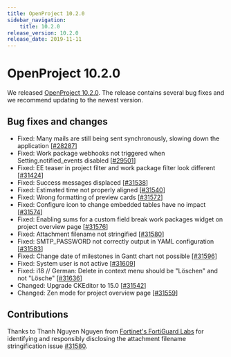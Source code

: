 ```yaml
---
title: OpenProject 10.2.0
sidebar_navigation:
    title: 10.2.0
release_version: 10.2.0
release_date: 2019-11-11
---
```



# OpenProject 10.2.0

We released [OpenProject 10.2.0](https://community.openproject.org/versions/1390).
The release contains several bug fixes and we recommend updating to the newest version.

## Bug fixes and changes

- Fixed: Many mails are still being sent synchronously, slowing down the application [[#28287](https://community.openproject.org/wp/28287)]
- Fixed: Work package webhooks not triggered when Setting.notified_events disabled [[#29501](https://community.openproject.org/wp/29501)]
- Fixed: EE teaser in project filter and work package filter look different [[#31424](https://community.openproject.org/wp/31424)]
- Fixed: Success messages displaced [[#31538](https://community.openproject.org/wp/31538)]
- Fixed: Estimated time not properly aligned [[#31540](https://community.openproject.org/wp/31540)]
- Fixed: Wrong formatting of preview cards [[#31572](https://community.openproject.org/wp/31572)]
- Fixed: Configure icon to change embedded tables have no impact [[#31574](https://community.openproject.org/wp/31574)]
- Fixed: Enabling sums for a custom field break work packages widget on project overview page [[#31576](https://community.openproject.org/wp/31576)]
- Fixed: Attachment filename not stringified [[#31580](https://community.openproject.org/wp/31580)]
- Fixed: SMTP_PASSWORD not correctly output in YAML configuration [[#31583](https://community.openproject.org/wp/31583)]
- Fixed: Change date of milestones in Gantt chart not possible [[#31596](https://community.openproject.org/wp/31596)]
- Fixed: System user is not active [[#31609](https://community.openproject.org/wp/31609)]
- Fixed: i18 // German: Delete in context menu should be "Löschen" and not "Lösche" [[#31636](https://community.openproject.org/wp/31636)]
- Changed: Upgrade CKEditor to 15.0 [[#31542](https://community.openproject.org/wp/31542)]
- Changed: Zen mode for project overview page [[#31559](https://community.openproject.org/wp/31559)]

## Contributions



Thanks to Thanh Nguyen Nguyen from [Fortinet's FortiGuard Labs](https://fortiguard.com/) for identifying and responsibly disclosing the attachment filename stringification issue [#31580](https://community.openproject.org/wp/31580).
